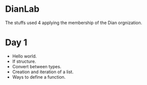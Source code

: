 # DianLab

The stuffs used 4 applying the membership of the Dian orgnization.

# Day 1

* Hello world.
* If structure.
* Convert between types.
* Creation and iteration of a list.
* Ways to define a function.
